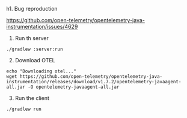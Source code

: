 h1. Bug reproduction

https://github.com/open-telemetry/opentelemetry-java-instrumentation/issues/4629

1. Run th server
```shell
./gradlew :server:run
```

2. Download OTEL
```shell
echo "Downloading otel..."
wget https://github.com/open-telemetry/opentelemetry-java-instrumentation/releases/download/v1.7.2/opentelemetry-javaagent-all.jar -O opentelemetry-javaagent-all.jar

```
3. Run the client
```shell
./gradlew run
```

